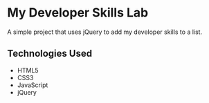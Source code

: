 # My Developer Skills Lab

A simple project that uses jQuery to add my developer skills to a list.

## Technologies Used
- HTML5
- CSS3
- JavaScript
- jQuery